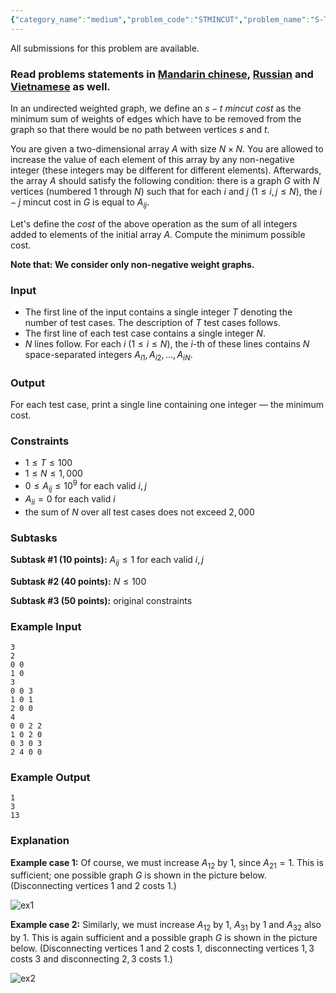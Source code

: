 ```yaml
---
{"category_name":"medium","problem_code":"STMINCUT","problem_name":"S-T Mincut","languages_supported":{"0":"C","1":"CPP14","2":"JAVA","3":"PYTH","4":"PYTH 3.6","5":"PYPY","6":"CS2","7":"PAS fpc","8":"PAS gpc","9":"RUBY","10":"PHP","11":"GO","12":"NODEJS","13":"HASK","14":"rust","15":"SCALA","16":"swift","17":"D","18":"PERL","19":"FORT","20":"WSPC","21":"ADA","22":"CAML","23":"ICK","24":"BF","25":"ASM","26":"CLPS","27":"PRLG","28":"ICON","29":"SCM qobi","30":"PIKE","31":"ST","32":"NICE","33":"LUA","34":"BASH","35":"NEM","36":"LISP sbcl","37":"LISP clisp","38":"SCM guile","39":"JS","40":"ERL","41":"TCL","42":"kotlin","43":"PERL6","44":"TEXT","45":"SCM chicken","46":"PYP3","47":"CLOJ","48":"COB","49":"FS"},"max_timelimit":3,"source_sizelimit":50000,"problem_author":"chemthan","problem_tester":null,"date_added":"21-09-2017","tags":{"0":"chemthan","1":"gomory","2":"may18","3":"medium","4":"minimum"},"editorial_url":"https://discuss.codechef.com/problems/STMINCUT","time":{"view_start_date":1526290202,"submit_start_date":1526290202,"visible_start_date":1526290202,"end_date":1735669800},"is_direct_submittable":false,"layout":"problem"}
---
```

<span class="solution-visible-txt">All submissions for this problem are available.</span><h3>Read problems statements in <a href="http://www.codechef.com/download/translated/MAY18/mandarin/STMINCUT.pdf" target="_blank">Mandarin chinese</a>, <a href="http://www.codechef.com/download/translated/MAY18/russian/STMINCUT.pdf" target="_blank">Russian</a> and <a href="http://www.codechef.com/download/translated/MAY18/vietnamese/STMINCUT.pdf" target="_blank">Vietnamese</a> as well.</h3>


In an undirected weighted graph, we define an $s - t$ *mincut cost* as the minimum sum of weights of edges which have to be removed from the graph so that there would be no path between vertices $s$ and $t$. 

You are given a two-dimensional array $A$ with size $N \times N$. You are allowed to increase the value of each element of this array by any non-negative integer (these integers may be different for different elements). Afterwards, the array $A$ should satisfy the following condition: there is a graph $G$ with $N$ vertices (numbered $1$ through $N$) such that for each $i$ and $j$ ($1 \le i, j \le N$), the $i-j$ mincut cost in $G$ is equal to $A_{ij}$.

Let's define the *cost* of the above operation as the sum of all integers added to elements of the initial array $A$. Compute the minimum possible cost.

**Note that: We consider only non-negative weight graphs.**

### Input
- The first line of the input contains a single integer $T$ denoting the number of test cases. The description of $T$ test cases follows.
- The first line of each test case contains a single integer $N$.
- $N$ lines follow. For each $i$ ($1 \le i \le N$), the $i$-th of these lines contains $N$ space-separated integers $A_{i1}, A_{i2}, \dots, A_{iN}$.

### Output
For each test case, print a single line containing one integer — the minimum cost.

### Constraints
- $1 \le T \le 100$
- $1 \le N \le 1,000$
- $0 \le A_{ij} \le 10^9$ for each valid $i, j$
- $A_{ii} = 0$ for each valid $i$
- the sum of $N$ over all test cases does not exceed $2,000$

### Subtasks
**Subtask #1 (10 points):** $A_{ij} \le 1$ for each valid $i, j$

**Subtask #2 (40 points):** $N \le 100$

**Subtask #3 (50 points):** original constraints

### Example Input
```
3
2
0 0
1 0
3
0 0 3
1 0 1
2 0 0
4
0 0 2 2
1 0 2 0
0 3 0 3
2 4 0 0
```

### Example Output
```
1
3
13
```

### Explanation
**Example case 1:** Of course, we must increase $A_{12}$ by $1$, since $A_{21} = 1$. This is sufficient; one possible graph $G$ is shown in the picture below. (Disconnecting vertices $1$ and $2$ costs $1$.)

<img src="https://image.ibb.co/mpv6G7/ex1.png" alt="ex1" border="0">

**Example case 2:** Similarly, we must increase $A_{12}$ by $1$, $A_{31}$ by $1$ and $A_{32}$ also by $1$. This is again sufficient and a possible graph $G$ is shown in the picture below. (Disconnecting vertices $1$ and $2$ costs $1$, disconnecting vertices $1, 3$ costs $3$ and disconnecting $2, 3$ costs $1$.)

<img src="https://image.ibb.co/e79Yw7/ex2.png" alt="ex2" border="0">

